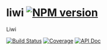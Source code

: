 # liwi [![NPM version][npm-image]][npm-url]

Liwi

[![Build Status][build-status-image]][build-status-url] [![Coverage][coverage-image]][coverage-url] [![API Doc][docklets-image]][docklets-url]

[npm-image]: https://img.shields.io/npm/v/liwi.svg?style=flat-square
[npm-url]: https://npmjs.org/package/liwi
[build-status-image]: https://img.shields.io/circleci/project/liwijs/liwi/master.svg?style=flat-square
[build-status-url]: https://circleci.com/gh/liwijs/liwi
[coverage-image]: https://img.shields.io/coveralls/liwijs/liwi/master.svg?style=flat-square
[coverage-url]: http://liwijs.github.io/liwi/coverage/lcov-report/
[docklets-image]: https://doclets.io/liwijs/liwi/master.svg
[docklets-url]: https://doclets.io/liwijs/liwi/master
